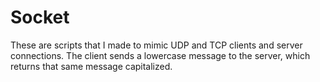 # Socket

These are scripts that I made to mimic UDP and TCP clients and server connections. 
The client sends a lowercase message to the server, which returns that same message capitalized. 
